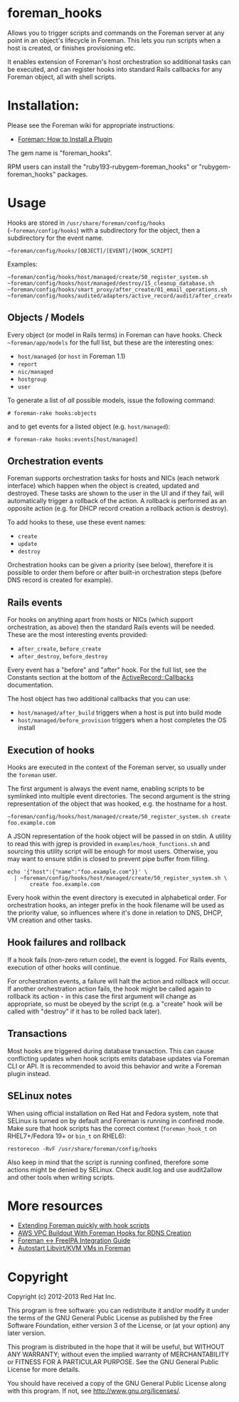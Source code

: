 # foreman_hooks

Allows you to trigger scripts and commands on the Foreman server at any point
in an object's lifecycle in Foreman.  This lets you run scripts when a host
is created, or finishes provisioning etc.

It enables extension of Foreman's host orchestration so additional tasks can
be executed, and can register hooks into standard Rails callbacks for any
Foreman object, all with shell scripts.

# Installation:

Please see the Foreman wiki for appropriate instructions:

* [Foreman: How to Install a Plugin](http://projects.theforeman.org/projects/foreman/wiki/How_to_Install_a_Plugin)

The gem name is "foreman_hooks".

RPM users can install the "ruby193-rubygem-foreman_hooks" or
"rubygem-foreman_hooks" packages.

# Usage

Hooks are stored in `/usr/share/foreman/config/hooks` (`~foreman/config/hooks`)
with a subdirectory for the object, then a subdirectory for the event name.

    ~foreman/config/hooks/[OBJECT]/[EVENT]/[HOOK_SCRIPT]

Examples:

    ~foreman/config/hooks/host/managed/create/50_register_system.sh
    ~foreman/config/hooks/host/managed/destroy/15_cleanup_database.sh
    ~foreman/config/hooks/smart_proxy/after_create/01_email_operations.sh
    ~foreman/config/hooks/audited/adapters/active_record/audit/after_create/01_syslog.sh

## Objects / Models

Every object (or model in Rails terms) in Foreman can have hooks.  Check
`~foreman/app/models` for the full list, but these are the interesting ones:

* `host/managed` (or `host` in Foreman 1.1)
* `report`
* `nic/managed`
* `hostgroup`
* `user`

To generate a list of *all* possible models, issue the following command:

    # foreman-rake hooks:objects

and to get events for a listed object (e.g. `host/managed`):

    # foreman-rake hooks:events[host/managed]

## Orchestration events

Foreman supports orchestration tasks for hosts and NICs (each network
interface) which happen when the object is created, updated and destroyed.
These tasks are shown to the user in the UI and if they fail, will
automatically trigger a rollback of the action. A rollback is performed as
an opposite action (e.g. for DHCP record creation a rollback action is
destroy).

To add hooks to these, use these event names:

* `create`
* `update`
* `destroy`

Orchestration hooks can be given a priority (see below), therefore it is
possible to order them before or after built-in orchestration steps (before
DNS record is created for example).

## Rails events

For hooks on anything apart from hosts or NICs (which support orchestration,
as above) then the standard Rails events will be needed. These are the most
interesting events provided:

* `after_create`, `before_create`
* `after_destroy`, `before_destroy`

Every event has a "before" and "after" hook.  For the full list, see the
Constants section at the bottom of the
[ActiveRecord::Callbacks](http://api.rubyonrails.org/classes/ActiveRecord/Callbacks.html)
documentation.

The host object has two additional callbacks that you can use:

* `host/managed/after_build` triggers when a host is put into build mode
* `host/managed/before_provision` triggers when a host completes the OS install

## Execution of hooks

Hooks are executed in the context of the Foreman server, so usually under the
`foreman` user.

The first argument is always the event name, enabling scripts to be symlinked
into multiple event directories.  The second argument is the string
representation of the object that was hooked, e.g. the hostname for a host.

    ~foreman/config/hooks/host/managed/create/50_register_system.sh create foo.example.com

A JSON representation of the hook object will be passed in on stdin.  A utility
to read this with jgrep is provided in `examples/hook_functions.sh` and
sourcing this utility script will be enough for most users.  Otherwise, you
may want to ensure stdin is closed to prevent pipe buffer from filling.

    echo '{"host":{"name":"foo.example.com"}}' \
      | ~foreman/config/hooks/host/managed/create/50_register_system.sh \
           create foo.example.com

Every hook within the event directory is executed in alphabetical order.  For
orchestration hooks, an integer prefix in the hook filename will be used as
the priority value, so influences where it's done in relation to DNS, DHCP, VM
creation and other tasks.

## Hook failures and rollback

If a hook fails (non-zero return code), the event is logged.  For Rails events,
execution of other hooks will continue.

For orchestration events, a failure will halt the action and rollback will
occur.  If another orchestration action fails, the hook might be called again
to rollback its action - in this case the first argument will change as
appropriate, so must be obeyed by the script (e.g. a "create" hook will be
called with "destroy" if it has to be rolled back later).

## Transactions

Most hooks are triggered during database transaction. This can cause
conflicting updates when hook scripts emits database updates via Foreman CLI
or API. It is recommended to avoid this behavior and write a Foreman plugin
instead.

## SELinux notes

When using official installation on Red Hat and Fedora system, note that
SELinux is turned on by default and Foreman is running in confined mode. Make
sure that hook scripts has the correct context (`foreman_hook_t` on
RHEL7+/Fedora 19+ or `bin_t` on RHEL6):

    restorecon -RvF /usr/share/foreman/config/hooks

Also keep in mind that the script is running confined, therefore some actions
might be denied by SELinux. Check audit.log and use audit2allow and other
tools when writing scripts.

# More resources

* [Extending Foreman quickly with hook scripts](http://m0dlx.com/blog/Extending_Foreman_quickly_with_hook_scripts.html)
* [AWS VPC Buildout With Foreman Hooks for RDNS Creation](http://www.brian2.net/posts/foreman_hooks_aws_vpc/)
* [Foreman <-> FreeIPA Integration Guide](https://bitbin.de/blog/2013/11/foreman-freeipa-integration-guide/)
* [Autostart Libvirt/KVM VMs in Foreman](http://www.uberobert.com/autostart-libvirt-vms-in-foreman/)

# Copyright

Copyright (c) 2012-2013 Red Hat Inc.

This program is free software: you can redistribute it and/or modify
it under the terms of the GNU General Public License as published by
the Free Software Foundation, either version 3 of the License, or
(at your option) any later version.

This program is distributed in the hope that it will be useful,
but WITHOUT ANY WARRANTY; without even the implied warranty of
MERCHANTABILITY or FITNESS FOR A PARTICULAR PURPOSE.  See the
GNU General Public License for more details.

You should have received a copy of the GNU General Public License
along with this program.  If not, see <http://www.gnu.org/licenses/>.
